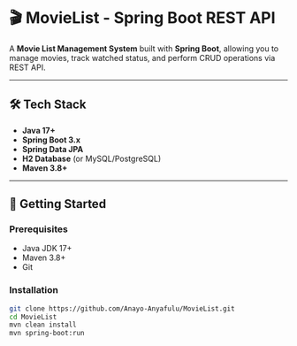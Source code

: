 # 🎬 MovieList - Spring Boot REST API

A **Movie List Management System** built with **Spring Boot**, allowing you to manage movies, track watched status, and perform CRUD operations via REST API.

---

## 🛠 Tech Stack

- **Java 17+**
- **Spring Boot 3.x**
- **Spring Data JPA**
- **H2 Database** (or MySQL/PostgreSQL)
- **Maven 3.8+**

---

## 🚀 Getting Started

### Prerequisites

- Java JDK 17+
- Maven 3.8+
- Git

### Installation

```bash
git clone https://github.com/Anayo-Anyafulu/MovieList.git
cd MovieList
mvn clean install
mvn spring-boot:run
